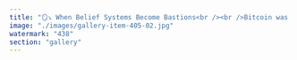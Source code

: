 ```yaml
---
title: "🪞⤵️ When Belief Systems Become Bastions<br /><br />Bitcoin was born as a rebellion. A declaration of independence from central banks, from manipulation, from opacity. But what happens when rebellion ossifies into religion?<br /><br />A fortress of maximalism rises. Inside, volatility is hailed as virtue, and resistance to evolution is worn like armor. Outside, the world recalibrates—fluid, decentralized, async. EigenLayer whispers. Morpho flexes. ETH breathes in rhythm with global coordination.<br /><br />And Bitcoin?<br /><br />A gleaming citadel on the edge of an algorithmic fault line. No treasury, no flexibility, no responsiveness—just code frozen in reverence. The harder it tries to defy gravity, the more its own weight betrays it.<br /><br />If BTC is the bellwether, what exactly is it tolling?<br /><br />Recalibration is not coming. It's already here. Systems adapt—or they fracture."
image: "./images/gallery-item-405-02.jpg"
watermark: "438"
section: "gallery"
---
```

